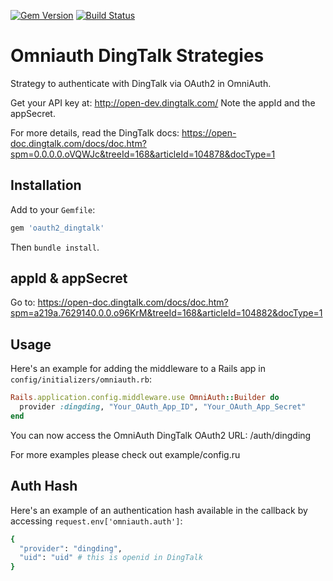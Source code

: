 [![Gem Version](https://badge.fury.io/rb/oauth2_dingtalk.svg)](https://badge.fury.io/rb/oauth2_dingtalk)
[![Build Status](https://travis-ci.org/liukun-lk/oauth2_dingtalk.svg?branch=master)](https://travis-ci.org/liukun-lk/oauth2_dingtalk)

# Omniauth DingTalk Strategies

Strategy to authenticate with DingTalk via OAuth2 in OmniAuth.

Get your API key at: http://open-dev.dingtalk.com/  Note the appId and the appSecret.

For more details, read the DingTalk docs: https://open-doc.dingtalk.com/docs/doc.htm?spm=0.0.0.0.oVQWJc&treeId=168&articleId=104878&docType=1

## Installation

Add to your `Gemfile`:

```ruby
gem 'oauth2_dingtalk'
```

Then `bundle install`.

## appId & appSecret

Go to: https://open-doc.dingtalk.com/docs/doc.htm?spm=a219a.7629140.0.0.o96KrM&treeId=168&articleId=104882&docType=1

## Usage

Here's an example for adding the middleware to a Rails app in `config/initializers/omniauth.rb`:

```ruby
Rails.application.config.middleware.use OmniAuth::Builder do
  provider :dingding, "Your_OAuth_App_ID", "Your_OAuth_App_Secret"
end
```

You can now access the OmniAuth DingTalk OAuth2 URL: /auth/dingding

For more examples please check out example/config.ru

## Auth Hash

Here's an example of an authentication hash available in the callback by accessing `request.env['omniauth.auth']`:

```ruby
{
  "provider": "dingding",
  "uid": "uid" # this is openid in DingTalk
}
```
